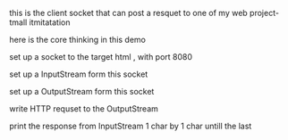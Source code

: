 this is the client socket that can post a resquet to one of my web project-tmall itmitatation

here is the core thinking in this demo

set up a socket to the target html , with port 8080

set up a InputStream form this socket

set up a OutputStream form this socket

write HTTP requset to the OutputStream

print the response from InputStream 1 char by 1 char untill the last
